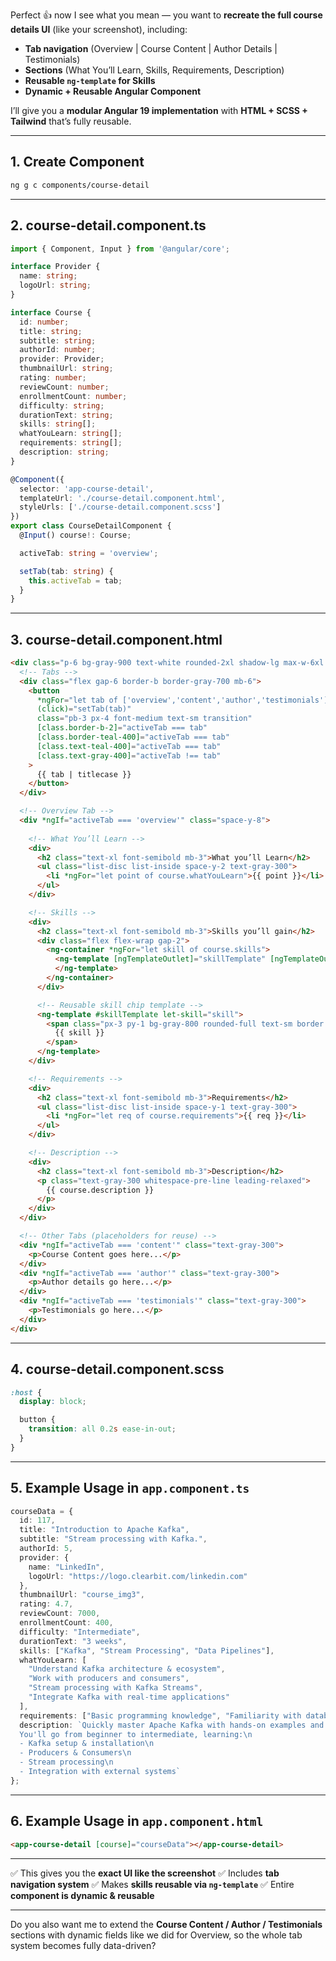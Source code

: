 Perfect 👍 now I see what you mean — you want to **recreate the full course details UI** (like your screenshot), including:

* **Tab navigation** (Overview | Course Content | Author Details | Testimonials)
* **Sections** (What You’ll Learn, Skills, Requirements, Description)
* **Reusable `ng-template` for Skills**
* **Dynamic + Reusable Angular Component**

I’ll give you a **modular Angular 19 implementation** with **HTML + SCSS + Tailwind** that’s fully reusable.

---

## 1. Create Component

```bash
ng g c components/course-detail
```

---

## 2. course-detail.component.ts

```ts
import { Component, Input } from '@angular/core';

interface Provider {
  name: string;
  logoUrl: string;
}

interface Course {
  id: number;
  title: string;
  subtitle: string;
  authorId: number;
  provider: Provider;
  thumbnailUrl: string;
  rating: number;
  reviewCount: number;
  enrollmentCount: number;
  difficulty: string;
  durationText: string;
  skills: string[];
  whatYouLearn: string[];
  requirements: string[];
  description: string;
}

@Component({
  selector: 'app-course-detail',
  templateUrl: './course-detail.component.html',
  styleUrls: ['./course-detail.component.scss']
})
export class CourseDetailComponent {
  @Input() course!: Course;

  activeTab: string = 'overview';

  setTab(tab: string) {
    this.activeTab = tab;
  }
}
```

---

## 3. course-detail.component.html

```html
<div class="p-6 bg-gray-900 text-white rounded-2xl shadow-lg max-w-6xl mx-auto">
  <!-- Tabs -->
  <div class="flex gap-6 border-b border-gray-700 mb-6">
    <button 
      *ngFor="let tab of ['overview','content','author','testimonials']"
      (click)="setTab(tab)"
      class="pb-3 px-4 font-medium text-sm transition"
      [class.border-b-2]="activeTab === tab"
      [class.border-teal-400]="activeTab === tab"
      [class.text-teal-400]="activeTab === tab"
      [class.text-gray-400]="activeTab !== tab"
    >
      {{ tab | titlecase }}
    </button>
  </div>

  <!-- Overview Tab -->
  <div *ngIf="activeTab === 'overview'" class="space-y-8">
    
    <!-- What You’ll Learn -->
    <div>
      <h2 class="text-xl font-semibold mb-3">What you’ll Learn</h2>
      <ul class="list-disc list-inside space-y-2 text-gray-300">
        <li *ngFor="let point of course.whatYouLearn">{{ point }}</li>
      </ul>
    </div>

    <!-- Skills -->
    <div>
      <h2 class="text-xl font-semibold mb-3">Skills you’ll gain</h2>
      <div class="flex flex-wrap gap-2">
        <ng-container *ngFor="let skill of course.skills">
          <ng-template [ngTemplateOutlet]="skillTemplate" [ngTemplateOutletContext]="{skill: skill}">
          </ng-template>
        </ng-container>
      </div>

      <!-- Reusable skill chip template -->
      <ng-template #skillTemplate let-skill="skill">
        <span class="px-3 py-1 bg-gray-800 rounded-full text-sm border border-gray-600 hover:bg-gray-700">
          {{ skill }}
        </span>
      </ng-template>
    </div>

    <!-- Requirements -->
    <div>
      <h2 class="text-xl font-semibold mb-3">Requirements</h2>
      <ul class="list-disc list-inside space-y-1 text-gray-300">
        <li *ngFor="let req of course.requirements">{{ req }}</li>
      </ul>
    </div>

    <!-- Description -->
    <div>
      <h2 class="text-xl font-semibold mb-3">Description</h2>
      <p class="text-gray-300 whitespace-pre-line leading-relaxed">
        {{ course.description }}
      </p>
    </div>
  </div>

  <!-- Other Tabs (placeholders for reuse) -->
  <div *ngIf="activeTab === 'content'" class="text-gray-300">
    <p>Course Content goes here...</p>
  </div>
  <div *ngIf="activeTab === 'author'" class="text-gray-300">
    <p>Author details go here...</p>
  </div>
  <div *ngIf="activeTab === 'testimonials'" class="text-gray-300">
    <p>Testimonials go here...</p>
  </div>
</div>
```

---

## 4. course-detail.component.scss

```scss
:host {
  display: block;

  button {
    transition: all 0.2s ease-in-out;
  }
}
```

---

## 5. Example Usage in `app.component.ts`

```ts
courseData = {
  id: 117,
  title: "Introduction to Apache Kafka",
  subtitle: "Stream processing with Kafka.",
  authorId: 5,
  provider: {
    name: "LinkedIn",
    logoUrl: "https://logo.clearbit.com/linkedin.com"
  },
  thumbnailUrl: "course_img3",
  rating: 4.7,
  reviewCount: 7000,
  enrollmentCount: 400,
  difficulty: "Intermediate",
  durationText: "3 weeks",
  skills: ["Kafka", "Stream Processing", "Data Pipelines"],
  whatYouLearn: [
    "Understand Kafka architecture & ecosystem",
    "Work with producers and consumers",
    "Stream processing with Kafka Streams",
    "Integrate Kafka with real-time applications"
  ],
  requirements: ["Basic programming knowledge", "Familiarity with databases is helpful"],
  description: `Quickly master Apache Kafka with hands-on examples and real-world use cases.\n\n
  You'll go from beginner to intermediate, learning:\n
  - Kafka setup & installation\n
  - Producers & Consumers\n
  - Stream processing\n
  - Integration with external systems`
};
```

---

## 6. Example Usage in `app.component.html`

```html
<app-course-detail [course]="courseData"></app-course-detail>
```

---

✅ This gives you the **exact UI like the screenshot**
✅ Includes **tab navigation system**
✅ Makes **skills reusable via `ng-template`**
✅ Entire **component is dynamic & reusable**

---

Do you also want me to extend the **Course Content / Author / Testimonials** sections with dynamic fields like we did for Overview, so the whole tab system becomes fully data-driven?
